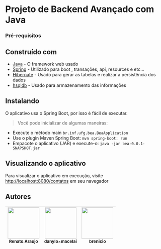 # Projeto de Backend Avançado com Java

### Pré-requisitos


## Construído com

 * [Java](https://www.oracle.com/technetwork/pt/java/javase/overview/index.html) - O framework web usado
 * [Spring](https://spring.io/) - Utilizado para boot , transações, api, resources e etc...
 * [Hibernate](http://hibernate.org/) - Usado para gerar as tabelas e realizar a persistência dos dados 
 * [hsqldb](http://hsqldb.org/) - Usado para armazenamento das informações

## Instalando

O aplicativo usa o Spring Boot, por isso é fácil de executar. 
>Você pode inicializar de algumas maneiras:
 - Execute o método main `br.inf.ufg.bea.BeaApplication`
 - Use o plugin Maven Spring Boot: `mvn spring-boot: run`
 - Empacote o aplicativo (JAR) e execute-o: `java -jar bea-0.0.1-SNAPSHOT.jar`

## Visualizando o aplicativo

Para visualizar o aplicativo em execução, visite [http://localhost:8080/contatos](http://localhost:8080/contatos) em seu navegador

## Autores

<!-- ALL-CONTRIBUTORS-LIST:START - Do not remove or modify this section -->
<!-- prettier-ignore -->
| [<img src="https://avatars3.githubusercontent.com/u/1007389?s=400&v=4" width="100px;"/><br /><sub><b>Renato Araujo</b></sub>](https://github.com/orenatoaraujo)<br /> | [<img src="https://avatars2.githubusercontent.com/u/8239569?s=460&v=4" width="100px;"/><br /><sub><b>danylo-macelai</b></sub>](https://github.com/danylo-macelai)<br />  | [<img src="https://avatars0.githubusercontent.com/u/6737144?s=460&v=4" width="100px;"/><br /><sub><b>brenicio</b></sub>](https://github.com/brenicio)<br /> |
| :-------------------------------------------------------------------------------------------------------------------------------------------------------------------: | :----------------------------------------------------------------------------------------------------------------------------------------------------------------------: | :---------------------------------------------------------------------------------------------------------------------------------------------------------: |
<!-- ALL-CONTRIBUTORS-LIST:END -->
